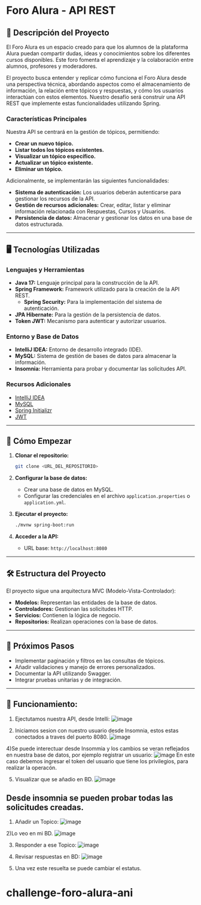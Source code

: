 
# Foro Alura - API REST

## 📜 Descripción del Proyecto
El Foro Alura es un espacio creado para que los alumnos de la plataforma Alura puedan compartir dudas, ideas y conocimientos sobre los diferentes cursos disponibles. Este foro fomenta el aprendizaje y la colaboración entre alumnos, profesores y moderadores.

El proyecto busca entender y replicar cómo funciona el Foro Alura desde una perspectiva técnica, abordando aspectos como el almacenamiento de información, la relación entre tópicos y respuestas, y cómo los usuarios interactúan con estos elementos. Nuestro desafío será construir una API REST que implemente estas funcionalidades utilizando Spring.

### Características Principales
Nuestra API se centrará en la gestión de tópicos, permitiendo:

- **Crear un nuevo tópico.**
- **Listar todos los tópicos existentes.**
- **Visualizar un tópico específico.**
- **Actualizar un tópico existente.**
- **Eliminar un tópico.**

Adicionalmente, se implementarán las siguientes funcionalidades:

- **Sistema de autenticación:** Los usuarios deberán autenticarse para gestionar los recursos de la API.
- **Gestión de recursos adicionales:** Crear, editar, listar y eliminar información relacionada con Respuestas, Cursos y Usuarios.
- **Persistencia de datos:** Almacenar y gestionar los datos en una base de datos estructurada.

---

## 🖥️ Tecnologías Utilizadas

### Lenguajes y Herramientas
- **Java 17:** Lenguaje principal para la construcción de la API.
- **Spring Framework:** Framework utilizado para la creación de la API REST.
    - **Spring Security:** Para la implementación del sistema de autenticación.
- **JPA Hibernate:** Para la gestión de la persistencia de datos.
- **Token JWT:** Mecanismo para autenticar y autorizar usuarios.

### Entorno y Base de Datos
- **IntelliJ IDEA:** Entorno de desarrollo integrado (IDE).
- **MySQL:** Sistema de gestión de bases de datos para almacenar la información.
- **Insomnia:** Herramienta para probar y documentar las solicitudes API.

### Recursos Adicionales
- [IntelliJ IDEA](https://www.jetbrains.com/idea/)
- [MySQL](https://www.mysql.com/)
- [Spring Initializr](https://start.spring.io/)
- [JWT](https://jwt.io/)

---

## 🚀 Cómo Empezar

1. **Clonar el repositorio:**
   ```bash
   git clone <URL_DEL_REPOSITORIO>
   ```

2. **Configurar la base de datos:**
    - Crear una base de datos en MySQL.
    - Configurar las credenciales en el archivo `application.properties` o `application.yml`.

3. **Ejecutar el proyecto:**
   ```bash
   ./mvnw spring-boot:run
   ```

4. **Acceder a la API:**
    - URL base: `http://localhost:8080`

---

## 🛠️ Estructura del Proyecto
El proyecto sigue una arquitectura MVC (Modelo-Vista-Controlador):

- **Modelos:** Representan las entidades de la base de datos.
- **Controladores:** Gestionan las solicitudes HTTP.
- **Servicios:** Contienen la lógica de negocio.
- **Repositorios:** Realizan operaciones con la base de datos.

---

## 🌟 Próximos Pasos
- Implementar paginación y filtros en las consultas de tópicos.
- Añadir validaciones y manejo de errores personalizados.
- Documentar la API utilizando Swagger.
- Integrar pruebas unitarias y de integración.

---
## 🌟 Funcionamiento:
1) Ejectutamos nuestra API, desde Intelli:
   ![image](https://github.com/user-attachments/assets/d66cffed-5f66-4a64-bfe4-8e4eba6952f2)

3) Iniciamos sesion con nuestro usuario desde Insomnia, estos estas conectados a traves del puerto 8080.
 ![image](https://github.com/user-attachments/assets/c922f847-a546-4149-b88e-6deb01a79eb1)

4)Se puede interectuar desde Insommia y los cambios se veran reflejados en nuestra base de datos, por ejemplo registrar un usuario:
![image](https://github.com/user-attachments/assets/c84ef017-95c7-4663-a83c-693695b62a44)
En este caso debemos ingresar el token del usuario que tiene los privilegios, para realizar la operacón.

5) Visualizar que se añadio en BD.
   ![image](https://github.com/user-attachments/assets/1122665a-f159-4a6e-b4fa-cdf4f3d87cab)

## Desde insomnia se pueden probar todas las solicitudes creadas. 
1) Añadir un Topico:
   ![image](https://github.com/user-attachments/assets/c36d9ec0-70b3-4b75-979a-ba35d17f4d28)

2)Lo veo en mi BD.
![image](https://github.com/user-attachments/assets/853b4b82-bb8a-4709-93e6-33221e2d36c8)

3) Responder a ese Topico:
   ![image](https://github.com/user-attachments/assets/92fb9140-e5c4-4724-96e4-e43282b99983)
4) Revisar respuestas en BD:
   ![image](https://github.com/user-attachments/assets/b3c68049-0a23-4929-b7d4-6ec56bbcd5cf)

5) Una vez este resuelta se puede cambiar el estatus.


# challenge-foro-alura-ani
